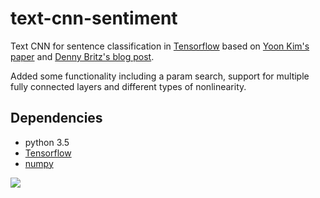 # text-cnn-sentiment
Text CNN for sentence classification in [Tensorflow](https://github.com/tensorflow) based on [Yoon Kim's paper](https://arxiv.org/abs/1408.5882) and [Denny Britz's blog post](http://www.wildml.com/2015/11/understanding-convolutional-neural-networks-for-nlp/).

Added some functionality including a param search, support for multiple fully connected layers and different types of nonlinearity.

## Dependencies
- python 3.5
- [Tensorflow](https://github.com/tensorflow)
- [numpy](http://numpy.org)

![](http://d3kbpzbmcynnmx.cloudfront.net/wp-content/uploads/2015/11/Screen-Shot-2015-11-06-at-12.05.40-PM.png)
